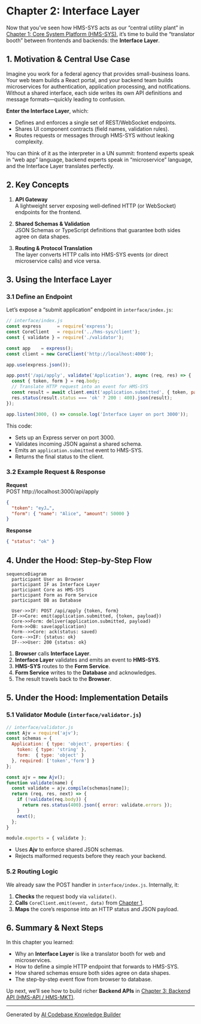 # Chapter 2: Interface Layer

Now that you’ve seen how HMS-SYS acts as our “central utility plant” in [Chapter 1: Core System Platform (HMS-SYS)](01_core_system_platform__hms_sys__.md), it’s time to build the “translator booth” between frontends and backends: the **Interface Layer**.

## 1. Motivation & Central Use Case

Imagine you work for a federal agency that provides small-business loans. Your web team builds a React portal, and your backend team builds microservices for authentication, application processing, and notifications. Without a shared interface, each side writes its own API definitions and message formats—quickly leading to confusion.

**Enter the Interface Layer**, which:
- Defines and enforces a single set of REST/WebSocket endpoints.
- Shares UI component contracts (field names, validation rules).
- Routes requests or messages through HMS-SYS without leaking complexity.

You can think of it as the interpreter in a UN summit: frontend experts speak in “web app” language, backend experts speak in “microservice” language, and the Interface Layer translates perfectly.

## 2. Key Concepts

1. **API Gateway**  
   A lightweight server exposing well‐defined HTTP (or WebSocket) endpoints for the frontend.

2. **Shared Schemas & Validation**  
   JSON Schemas or TypeScript definitions that guarantee both sides agree on data shapes.

3. **Routing & Protocol Translation**  
   The layer converts HTTP calls into HMS-SYS events (or direct microservice calls) and vice versa.

## 3. Using the Interface Layer

### 3.1 Define an Endpoint

Let’s expose a “submit application” endpoint in `interface/index.js`:

```js
// interface/index.js
const express      = require('express');
const CoreClient   = require('../hms-sys/client');
const { validate } = require('./validator');

const app    = express();
const client = new CoreClient('http://localhost:4000');

app.use(express.json());

app.post('/api/apply', validate('Application'), async (req, res) => {
  const { token, form } = req.body;
  // Translate HTTP request into an event for HMS-SYS
  const result = await client.emit('application.submitted', { token, payload: form });
  res.status(result.status === 'ok' ? 200 : 400).json(result);
});

app.listen(3000, () => console.log('Interface Layer on port 3000'));
```

This code:
- Sets up an Express server on port 3000.
- Validates incoming JSON against a shared schema.
- Emits an `application.submitted` event to HMS-SYS.
- Returns the final status to the client.

### 3.2 Example Request & Response

**Request**  
POST http://localhost:3000/api/apply  
```json
{
  "token": "eyJ…",
  "form": { "name": "Alice", "amount": 50000 }
}
```

**Response**  
```json
{ "status": "ok" }
```

## 4. Under the Hood: Step-by-Step Flow

```mermaid
sequenceDiagram
  participant User as Browser
  participant IF as Interface Layer
  participant Core as HMS-SYS
  participant Form as Form Service
  participant DB as Database

  User->>IF: POST /api/apply {token, form}
  IF->>Core: emit(application.submitted, {token, payload})
  Core->>Form: deliver(application.submitted, payload)
  Form->>DB: save(application)
  Form-->>Core: ack(status: saved)
  Core-->>IF: {status: ok}
  IF-->>User: 200 {status: ok}
```

1. **Browser** calls **Interface Layer**.  
2. **Interface Layer** validates and emits an event to **HMS-SYS**.  
3. **HMS-SYS** routes to the **Form Service**.  
4. **Form Service** writes to the **Database** and acknowledges.  
5. The result travels back to the **Browser**.

## 5. Under the Hood: Implementation Details

### 5.1 Validator Module (`interface/validator.js`)

```js
// interface/validator.js
const Ajv = require('ajv');
const schemas = {
  Application: { type: 'object', properties: {
    token: { type: 'string' },
    form:  { type: 'object' }
  }, required: ['token','form'] }
};

const ajv = new Ajv();
function validate(name) {
  const validate = ajv.compile(schemas[name]);
  return (req, res, next) => {
    if (!validate(req.body)) {
      return res.status(400).json({ error: validate.errors });
    }
    next();
  };
}

module.exports = { validate };
```

- Uses **Ajv** to enforce shared JSON schemas.
- Rejects malformed requests before they reach your backend.

### 5.2 Routing Logic

We already saw the POST handler in `interface/index.js`. Internally, it:

1. **Checks** the request body via `validate()`.  
2. **Calls** `CoreClient.emit(event, data)` from [Chapter 1](01_core_system_platform__hms_sys__.md).  
3. **Maps** the core’s response into an HTTP status and JSON payload.

## 6. Summary & Next Steps

In this chapter you learned:
- Why an **Interface Layer** is like a translator booth for web and microservices.
- How to define a simple HTTP endpoint that forwards to HMS-SYS.
- How shared schemas ensure both sides agree on data shapes.
- The step-by-step event flow from browser to database.

Up next, we’ll see how to build richer **Backend APIs** in [Chapter 3: Backend API (HMS-API / HMS-MKT)](03_backend_api__hms_api___hms_mkt__.md).

---

Generated by [AI Codebase Knowledge Builder](https://github.com/The-Pocket/Tutorial-Codebase-Knowledge)